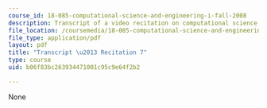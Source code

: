 ```yaml
---
course_id: 18-085-computational-science-and-engineering-i-fall-2008
description: Transcript of a video recitation on computational science and engineering.
file_location: /coursemedia/18-085-computational-science-and-engineering-i-fall-2008/b06f83bc263934471001c95c9e64f2b2_18-085F08-R07.pdf
file_type: application/pdf
layout: pdf
title: "Transcript \u2013 Recitation 7"
type: course
uid: b06f83bc263934471001c95c9e64f2b2

---
```

None